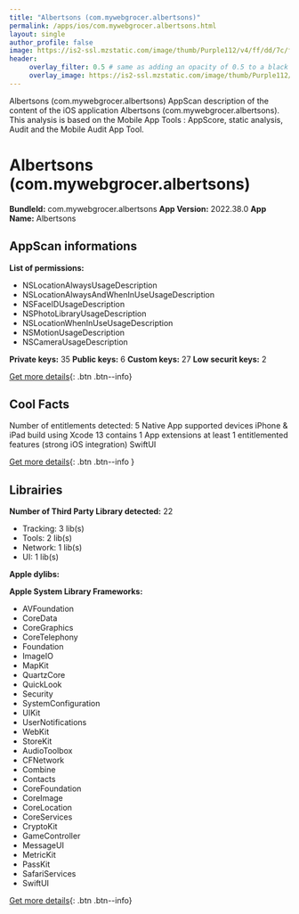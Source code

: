 ```yaml
---
title: "Albertsons (com.mywebgrocer.albertsons)"
permalink: /apps/ios/com.mywebgrocer.albertsons.html
layout: single
author_profile: false
image: https://is2-ssl.mzstatic.com/image/thumb/Purple112/v4/ff/dd/7c/ffdd7cce-ff07-7d6c-ef8d-92c299d79e57/AppIcon-1x_U007emarketing-0-7-0-sRGB-85-220.png/512x512bb.jpg
header: 
     overlay_filter: 0.5 # same as adding an opacity of 0.5 to a black background
     overlay_image: https://is2-ssl.mzstatic.com/image/thumb/Purple112/v4/ff/dd/7c/ffdd7cce-ff07-7d6c-ef8d-92c299d79e57/AppIcon-1x_U007emarketing-0-7-0-sRGB-85-220.png/512x512bb.jpg
---
```

Albertsons (com.mywebgrocer.albertsons) AppScan description of the content of the iOS application Albertsons (com.mywebgrocer.albertsons). This analysis is based on the Mobile App Tools : AppScore, static analysis, Audit and the Mobile Audit App Tool.

# Albertsons (com.mywebgrocer.albertsons)

**BundleId:** com.mywebgrocer.albertsons
**App Version:** 2022.38.0
**App Name:** Albertsons


## AppScan informations 

**List of permissions:** 
- NSLocationAlwaysUsageDescription
- NSLocationAlwaysAndWhenInUseUsageDescription
- NSFaceIDUsageDescription
- NSPhotoLibraryUsageDescription
- NSLocationWhenInUseUsageDescription
- NSMotionUsageDescription
- NSCameraUsageDescription
  
  
**Private keys:** 35
**Public keys:** 6
**Custom keys:** 27
**Low securit keys:** 2
  
[Get more details](/pricing.html){: .btn .btn--info}

## Cool Facts

Number of entitlements detected: 5
Native App
supported devices iPhone & iPad
build using Xcode 13
contains 1 App extensions
at least 1 entitlemented features (strong iOS integration)
SwiftUI
  
[Get more details](/pricing.html){: .btn .btn--info }

## Librairies 
**Number of Third Party Library detected:** 22
- Tracking: 3 lib(s)
- Tools: 2 lib(s)
- Network: 1 lib(s)
- UI: 1 lib(s)


**Apple dylibs:**


**Apple System Library Frameworks:**
- AVFoundation
- CoreData
- CoreGraphics
- CoreTelephony
- Foundation
- ImageIO
- MapKit
- QuartzCore
- QuickLook
- Security
- SystemConfiguration
- UIKit
- UserNotifications
- WebKit
- StoreKit
- AudioToolbox
- CFNetwork
- Combine
- Contacts
- CoreFoundation
- CoreImage
- CoreLocation
- CoreServices
- CryptoKit
- GameController
- MessageUI
- MetricKit
- PassKit
- SafariServices
- SwiftUI


  
[Get more details](/pricing.html){: .btn .btn--info}

